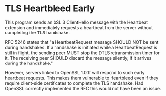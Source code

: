 # TLS Heartbleed Early
This program sends an SSL 3 ClientHello message with the Heartbeat
extension and immediately requests a heartbeat from the server without
completing the TLS handshake.

RFC 5246 states that "a HeartbeatRequest message SHOULD NOT be sent during
handshakes. If a handshake is initiated while a HeartbeatRequest is still
in flight, the sending peer MUST stop the DTLS retransmission timer for it.
The receiving peer SHOULD discard the message silently, if it arrives
during the handshake."

However, servers linked to OpenSSL 1.0.1f will respond to such early
heartbeat requests. This makes them vulnerable to Heartbleed even if
they require client-side certificates to complete the TLS handshake.
Had OpenSSL correctly implemented the RFC this would not have been an
issue.
